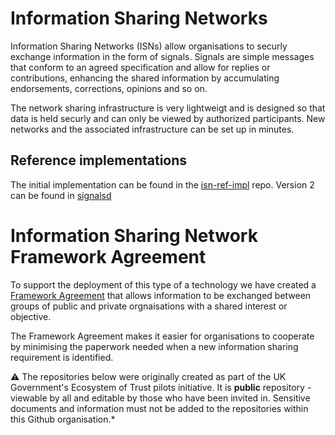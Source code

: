 

# Information Sharing Networks

Information Sharing Networks (ISNs) allow organisations to securly exchange information in the form of signals.
Signals are simple messages that conform to an agreed specification and allow for replies or contributions, enhancing the shared information by accumulating endorsements, corrections, opinions and so on.

The network sharing infrastructure is very lightweigt and is designed so that data is held securly and can only be viewed by authorized participants. New networks and the associated infrastructure can be set up in minutes.


## Reference implementations
The initial implementation can be found in the [isn-ref-impl](https://github.com/information-sharing-networks/isn-ref-impl) repo.  Version 2 can be found in [signalsd](https://github.com/information-sharing-networks/signalsd)


# Information Sharing Network Framework Agreement
To support the deployment of this type of a technology we have created a [Framework Agreement](https://github.com/information-sharing-networks/Framework) that allows information to be exchanged between groups of public and private orgnaisations with a shared interest or objective. 

The Framework Agreement makes it easier for organisations to cooperate by minimising the paperwork needed when a new information sharing requirement is identified.



⚠️ The repositories below were originally created as part of the UK Government's Ecosystem of Trust pilots initiative.   It is **public** repository - viewable by all and editable by those who have been invited in. Sensitive documents and information must not be added to the repositories within this Github organisation.*
